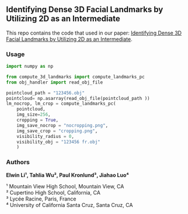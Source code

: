 ## Identifying Dense 3D Facial Landmarks by Utilizing 2D as an Intermediate

This repo contains the code that used in our paper: [Identifying Dense 3D Facial Landmarks by Utilizing 2D as an Intermediate](<link>).

### Usage

```py
import numpy as np

from compute_3d_landmarks import compute_landmarks_pc
from obj_handler import read_obj_file

pointcloud_path = "123456.obj"
pointcloud= np.asarray(read_obj_file(pointcloud_path ))
lm_nocrop, lm_crop = compute_landmarks_pc(
    pointcloud, 
    img_size=256, 
    cropping = True, 
    img_save_nocrop = "nocropping.png", 
    img_save_crop = "cropping.png", 
    visibility_radius = 0, 
    visibility_obj = "123456 fr.obj"
    )
```

### Authors
**Elwin Li¹, Tahlia Wu², Paul Kronlund³, Jiahao Luo⁴**

¹ Mountain View High School, Mountain View, CA\
² Cupertino High School, California, CA\
³ Lycée Racine, Paris, France\
⁴ University of California Santa Cruz, Santa Cruz, CA
